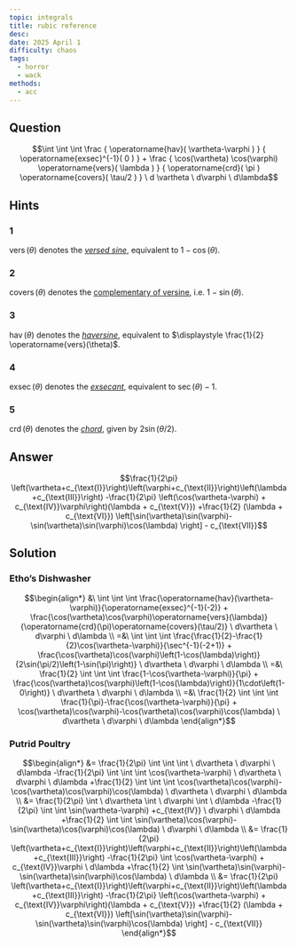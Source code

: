 ```yaml
---
topic: integrals
title: rubic reference
desc: 
date: 2025 April 1
difficulty: chaos
tags:
  - horror
  - wack
methods:
  - acc
---
```



## Question
```math
\int
  \int
    \int
      \frac
        { \operatorname{hav}( \vartheta-\varphi ) }
        { \operatorname{exsec}^{-1}( 0 ) }
      +
      \frac
        {
          \cos(\vartheta) \cos(\varphi)
          \operatorname{vers}( \lambda )
        }
        {
          \operatorname{crd}( \pi )
          \operatorname{covers}( \tau/2 )
        }
    \ d \vartheta
  \ d\varphi
\ d\lambda
```


## Hints

### 1
$\operatorname{vers}(\theta)$ denotes the <a target="_blank" href="https://wikipedia.org/wiki/Versine"><em>versed sine</em></a>, equivalent to $1 - \cos(\theta)$.

### 2
$\operatorname{covers}(\theta)$ denotes the <a target="_blank" href="https://wikipedia.org/wiki/Versine#cvs">complementary of versine</a>, i.e. $1 - \sin(\theta)$.

### 3
$\operatorname{hav}(\theta)$ denotes the <a target="_blank" href="https://wikipedia.org/wiki/Versine#hav"><em>haversine</em></a>, equivalent to $\displaystyle \frac{1}{2} \operatorname{vers}(\theta)$.

### 4
$\operatorname{exsec}(\theta)$ denotes the <a target="_blank" href="https://wikipedia.org/wiki/Exsecant"><em>exsecant</em></a>, equivalent to $\sec(\theta) - 1$.

### 5
$\operatorname{crd}(\theta)$ denotes the <a target="_blank" href="https://wikipedia.org/wiki/Chord_(geometry)"><em>chord</em></a>, given by $2\sin(\theta/2)$.


## Answer
```math
\frac{1}{2\pi} \left(\vartheta+c_{\text{I}}\right)\left(\varphi+c_{\text{II}}\right)\left(\lambda+c_{\text{III}}\right)
    -\frac{1}{2\pi} \left(\cos(\vartheta-\varphi) + c_{\text{IV}}\varphi\right)(\lambda + c_{\text{V}})
    +\frac{1}{2} (\lambda + c_{\text{VI}}) \left[\sin(\vartheta)\sin(\varphi)-\sin(\vartheta)\sin(\varphi)\cos(\lambda) \right] - c_{\text{VII}}
```


## Solution

### Etho’s Dishwasher
```math
\begin{align*}
  &\ \int \int \int
      \frac{\operatorname{hav}(\vartheta-\varphi)}{\operatorname{exsec}^{-1}(-2)} +
      \frac{\cos(\vartheta)\cos(\varphi)\operatorname{vers}(\lambda)}{\operatorname{crd}(\pi)\operatorname{covers}(\tau/2)}
    \ d\vartheta \ d\varphi \ d\lambda
  \\ =&\ \int \int \int
      \frac{\frac{1}{2}-\frac{1}{2}\cos(\vartheta-\varphi)}{\sec^{-1}(-2+1)} +
      \frac{\cos(\vartheta)\cos(\varphi)\left(1-\cos(\lambda)\right)}{2\sin(\pi/2)\left(1-\sin(\pi)\right)}
    \ d\vartheta \ d\varphi \ d\lambda
  \\ =&\ \frac{1}{2} \int \int \int
      \frac{1-\cos(\vartheta-\varphi)}{\pi} +
      \frac{\cos(\vartheta)\cos(\varphi)\left(1-\cos(\lambda)\right)}{1\cdot\left(1-0\right)}
    \ d\vartheta \ d\varphi \ d\lambda
  \\ =&\ \frac{1}{2} \int \int \int
      \frac{1}{\pi}-\frac{\cos(\vartheta-\varphi)}{\pi} +
      \cos(\vartheta)\cos(\varphi)-\cos(\vartheta)\cos(\varphi)\cos(\lambda)
    \ d\vartheta \ d\varphi \ d\lambda
\end{align*}
```

### Putrid Poultry
```math
\begin{align*}
  &= \frac{1}{2\pi} \int \int \int \ d\vartheta \ d\varphi \ d\lambda
    -\frac{1}{2\pi} \int \int \int \cos(\vartheta-\varphi) \ d\vartheta \ d\varphi \ d\lambda
    +\frac{1}{2} \int \int \int
      \cos(\vartheta)\cos(\varphi)-\cos(\vartheta)\cos(\varphi)\cos(\lambda)
    \ d\vartheta \ d\varphi \ d\lambda
  \\ &= \frac{1}{2\pi} \int \ d\vartheta \int \ d\varphi \int \ d\lambda
    -\frac{1}{2\pi} \int \int \sin(\vartheta-\varphi) +c_{\text{IV}} \ d\varphi \ d\lambda
    +\frac{1}{2} \int \int
      \sin(\vartheta)\cos(\varphi)-\sin(\vartheta)\cos(\varphi)\cos(\lambda)
    \ d\varphi \ d\lambda
  \\ &= \frac{1}{2\pi} \left(\vartheta+c_{\text{I}}\right)\left(\varphi+c_{\text{II}}\right)\left(\lambda+c_{\text{III}}\right)
    -\frac{1}{2\pi} \int \cos(\vartheta-\varphi) + c_{\text{IV}}\varphi \ d\lambda
    +\frac{1}{2} \int
      \sin(\vartheta)\sin(\varphi)-\sin(\vartheta)\sin(\varphi)\cos(\lambda)
    \ d\lambda
  \\ &= \frac{1}{2\pi} \left(\vartheta+c_{\text{I}}\right)\left(\varphi+c_{\text{II}}\right)\left(\lambda+c_{\text{III}}\right)
    -\frac{1}{2\pi} \left(\cos(\vartheta-\varphi) + c_{\text{IV}}\varphi\right)(\lambda + c_{\text{V}})
    +\frac{1}{2} (\lambda + c_{\text{VI}}) \left[\sin(\vartheta)\sin(\varphi)-\sin(\vartheta)\sin(\varphi)\cos(\lambda) \right] - c_{\text{VII}}
\end{align*}
```
